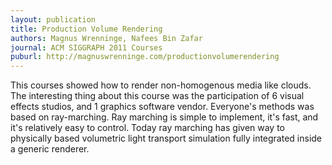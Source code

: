 ```yaml
---
layout: publication
title: Production Volume Rendering
authors: Magnus Wrenninge, Nafees Bin Zafar
journal: ACM SIGGRAPH 2011 Courses
puburl: http://magnuswrenninge.com/productionvolumerendering
---
```

This courses showed how to render non-homogenous media like clouds. The interesting thing about this course was the participation of 6 visual effects studios, and 1 graphics software vendor.  Everyone's methods was based on ray-marching.  Ray marching is simple to implement, it's fast, and it's relatively easy to control.  Today ray marching has given way to physically based volumetric light transport simulation fully integrated inside a generic renderer.
